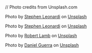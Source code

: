 // Photo credits from Unsplash.com

Photo by <a href="https://unsplash.com/@stephenleo1982?utm_source=unsplash&utm_medium=referral&utm_content=creditCopyText">Stephen Leonardi</a> on <a href="https://unsplash.com/photos/PwaArddXrtY?utm_source=unsplash&utm_medium=referral&utm_content=creditCopyText">Unsplash</a>

Photo by <a href="https://unsplash.com/@stephenleo1982?utm_source=unsplash&utm_medium=referral&utm_content=creditCopyText">Stephen Leonardi</a> on <a href="https://unsplash.com/photos/KgCZD5Tnt1s?utm_source=unsplash&utm_medium=referral&utm_content=creditCopyText">Unsplash</a>

Photo by <a href="https://unsplash.com/@chopscreative?utm_source=unsplash&utm_medium=referral&utm_content=creditCopyText">Robert Lamb</a> on <a href="https://unsplash.com/photos/o85agQuK55E?utm_source=unsplash&utm_medium=referral&utm_content=creditCopyText">Unsplash</a>

Photo by <a href="https://unsplash.com/@dguerra95?utm_source=unsplash&utm_medium=referral&utm_content=creditCopyText">Daniel Guerra</a> on <a href="https://unsplash.com/photos/RQF6bbS4shw?utm_source=unsplash&utm_medium=referral&utm_content=creditCopyText">Unsplash</a>
